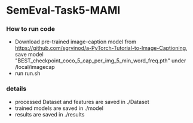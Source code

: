 # SemEval-Task5-MAMI
### How to run code
* Download pre-trained image-caption model from https://github.com/sgrvinod/a-PyTorch-Tutorial-to-Image-Captioning, save model "BEST_checkpoint_coco_5_cap_per_img_5_min_word_freq.pth" under /local/imagecap
* run run.sh
### details
* processed Dataset and features are saved in ./Dataset
* trained models are saved in ./model
* results are saved in ./results
